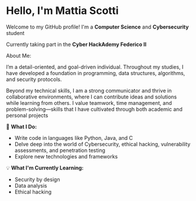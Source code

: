 # Hello, I'm Mattia Scotti

Welcome to my GitHub profile! I'm a **Computer Science** and **Cybersecurity** student

Currently taking part in the **Cyber HackAdemy Federico II**

About Me:

I’m a detail-oriented, and goal-driven individual. Throughout my studies, I have developed a foundation in programming, data structures, algorithms, and security protocols.

Beyond my technical skills, I am a strong communicator and thrive in collaborative environments, where I can contribute ideas and solutions while learning from others. I value teamwork, time management, and problem-solving—skills that I have cultivated through both academic and personal projects

🔧 **What I Do:**
- Write code in languages like Python, Java, and C
- Delve deep into the world of Cybersecurity, ethical hacking, vulnerability assessments, and penetration testing
- Explore new technologies and frameworks

💡 **What I'm Currently Learning:**
- Security by design
- Data analysis
- Ethical hacking
